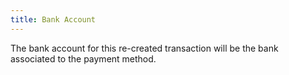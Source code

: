 ```yaml
---
title: Bank Account
---
```



The bank account for this re-created transaction will be the bank associated  to the payment method.
